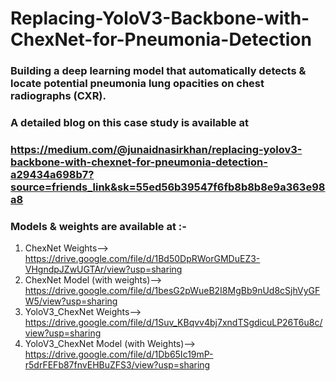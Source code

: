 # Replacing-YoloV3-Backbone-with-ChexNet-for-Pneumonia-Detection
### Building a deep learning model that automatically detects &amp; locate potential pneumonia lung opacities on chest radiographs (CXR).

### A detailed blog on this case study is available at 
### https://medium.com/@junaidnasirkhan/replacing-yolov3-backbone-with-chexnet-for-pneumonia-detection-a29434a698b7?source=friends_link&sk=55ed56b39547f6fb8b8b8e9a363e98a8

### Models & weights are available at :-
1. ChexNet Weights--> https://drive.google.com/file/d/1Bd50DpRWorGMDuEZ3-VHgndpJZwUGTAr/view?usp=sharing
2. ChexNet Model (with weights)--> https://drive.google.com/file/d/1besG2pWueB2I8MgBb9nUd8cSjhVyGFW5/view?usp=sharing
3. YoloV3_ChexNet Weights--> https://drive.google.com/file/d/1Suv_KBqvv4bj7xndTSgdicuLP26T6u8c/view?usp=sharing
4. YoloV3_ChexNet Model (with Weights)--> https://drive.google.com/file/d/1Db65Ic19mP-r5drFEFb87fnvEHBuZFS3/view?usp=sharing
